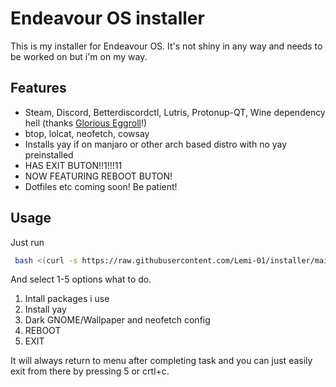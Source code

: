 
# Endeavour OS installer

This is my installer for Endeavour OS.
It's not shiny in any way and needs to be worked on but i'm on my way.


## Features

- Steam, Discord, Betterdiscordctl, Lutris, Protonup-QT, Wine dependency hell (thanks [Glorious Eggroll](https://www.gloriouseggroll.tv/how-to-get-out-of-wine-dependency-hell/)!)
- btop, lolcat, neofetch, cowsay
- Installs yay if on manjaro or other arch based distro with no yay preinstalled
- HAS EXIT BUTON!!1!!!11
- NOW FEATURING REBOOT BUTON!
- Dotfiles etc coming soon! Be patient!


## Usage

Just run

```bash
 bash <(curl -s https://raw.githubusercontent.com/Lemi-01/installer/main/installer.sh)

```
And select 1-5 options what to do.
1. Intall packages i use
2. Install yay
3. Dark GNOME/Wallpaper and neofetch config
4. REBOOT
5. EXIT

It will always return to menu after completing task and you can just easily exit from there by pressing 5 or crtl+c.
